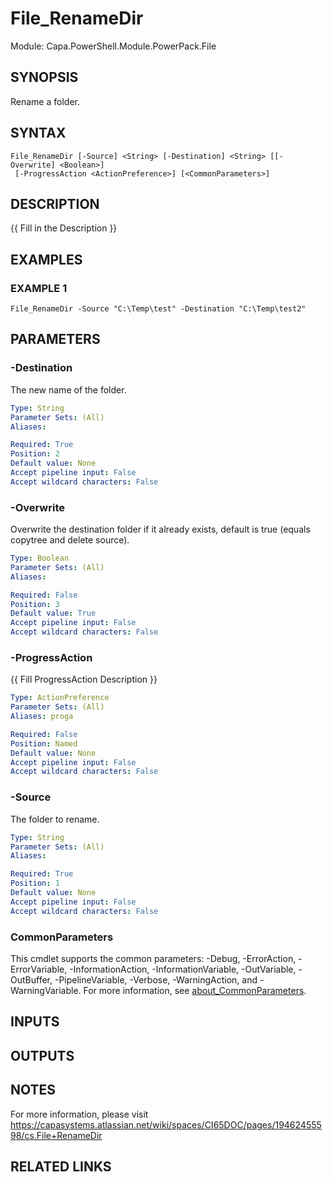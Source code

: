 # File_RenameDir

Module: Capa.PowerShell.Module.PowerPack.File

## SYNOPSIS
Rename a folder.

## SYNTAX

```
File_RenameDir [-Source] <String> [-Destination] <String> [[-Overwrite] <Boolean>]
 [-ProgressAction <ActionPreference>] [<CommonParameters>]
```

## DESCRIPTION
{{ Fill in the Description }}

## EXAMPLES

### EXAMPLE 1
```
File_RenameDir -Source "C:\Temp\test" -Destination "C:\Temp\test2"
```

## PARAMETERS

### -Destination
The new name of the folder.

```yaml
Type: String
Parameter Sets: (All)
Aliases:

Required: True
Position: 2
Default value: None
Accept pipeline input: False
Accept wildcard characters: False
```

### -Overwrite
Overwrite the destination folder if it already exists, default is true (equals copytree and delete source).

```yaml
Type: Boolean
Parameter Sets: (All)
Aliases:

Required: False
Position: 3
Default value: True
Accept pipeline input: False
Accept wildcard characters: False
```

### -ProgressAction
{{ Fill ProgressAction Description }}

```yaml
Type: ActionPreference
Parameter Sets: (All)
Aliases: proga

Required: False
Position: Named
Default value: None
Accept pipeline input: False
Accept wildcard characters: False
```

### -Source
The folder to rename.

```yaml
Type: String
Parameter Sets: (All)
Aliases:

Required: True
Position: 1
Default value: None
Accept pipeline input: False
Accept wildcard characters: False
```

### CommonParameters
This cmdlet supports the common parameters: -Debug, -ErrorAction, -ErrorVariable, -InformationAction, -InformationVariable, -OutVariable, -OutBuffer, -PipelineVariable, -Verbose, -WarningAction, and -WarningVariable. For more information, see [about_CommonParameters](http://go.microsoft.com/fwlink/?LinkID=113216).

## INPUTS

## OUTPUTS

## NOTES
For more information, please visit https://capasystems.atlassian.net/wiki/spaces/CI65DOC/pages/19462455598/cs.File+RenameDir

## RELATED LINKS
